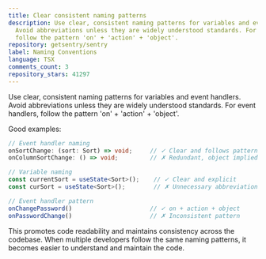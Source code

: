 ```yaml
---
title: Clear consistent naming patterns
description: Use clear, consistent naming patterns for variables and event handlers.
  Avoid abbreviations unless they are widely understood standards. For event handlers,
  follow the pattern 'on' + 'action' + 'object'.
repository: getsentry/sentry
label: Naming Conventions
language: TSX
comments_count: 3
repository_stars: 41297
---
```


Use clear, consistent naming patterns for variables and event handlers. Avoid abbreviations unless they are widely understood standards. For event handlers, follow the pattern 'on' + 'action' + 'object'.

Good examples:
```typescript
// Event handler naming
onSortChange: (sort: Sort) => void;     // ✓ Clear and follows pattern
onColumnSortChange: () => void;         // ✗ Redundant, object implied

// Variable naming
const currentSort = useState<Sort>();    // ✓ Clear and explicit
const curSort = useState<Sort>();        // ✗ Unnecessary abbreviation

// Event handler pattern
onChangePassword()                      // ✓ on + action + object
onPasswordChange()                      // ✗ Inconsistent pattern
```

This promotes code readability and maintains consistency across the codebase. When multiple developers follow the same naming patterns, it becomes easier to understand and maintain the code.